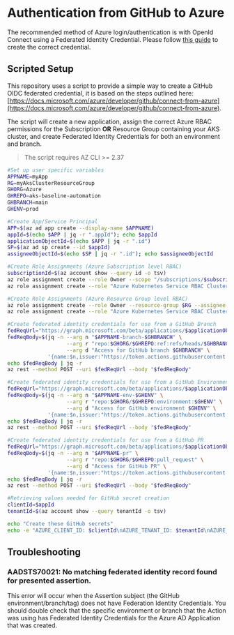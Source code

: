 # Authentication from GitHub to Azure

The recommended method of Azure login/authentication is with OpenId Connect using a Federated Identity Credential.
Please follow [this guide](https://docs.microsoft.com/azure/developer/github/connect-from-azure) to create the correct credential.

## Scripted Setup

This repository uses a script to provide a simple way to create a GitHub OIDC federated credential, it is based on the steps outlined here: [https://docs.microsoft.com/azure/developer/github/connect-from-azure](https://docs.microsoft.com/azure/developer/github/connect-from-azure).

The script will create a new application, assign the correct Azure RBAC permissions for the Subscription **OR** Resource Group containing your AKS cluster, and create Federated Identity Credentials for both an environment and branch.

> The script requires AZ CLI >= 2.37

```bash
#Set up user specific variables
APPNAME=myApp
RG=myAksClusterResourceGroup
GHORG=Azure
GHREPO=aks-baseline-automation
GHBRANCH=main
GHENV=prod

#Create App/Service Principal
APP=$(az ad app create --display-name $APPNAME)
appId=$(echo $APP | jq -r ".appId"); echo $appId
applicationObjectId=$(echo $APP | jq -r ".id")
SP=$(az ad sp create --id $appId)
assigneeObjectId=$(echo $SP | jq -r ".id"); echo $assigneeObjectId

#Create Role Assignments (Azure Subscription level RBAC)
subscriptionId=$(az account show --query id -o tsv)
az role assignment create --role Owner --scope "/subscriptions/$subscriptionId" --assignee-object-id $assigneeObjectId --assignee-principal-type ServicePrincipal
az role assignment create --role "Azure Kubernetes Service RBAC Cluster Admin" --scope "/subscriptions/$subscriptionId" --assignee-object-id $assigneeObjectId --assignee-principal-type ServicePrincipal

#Create Role Assignments (Azure Resource Group level RBAC)
az role assignment create --role Owner --resource-group $RG --assignee-object-id $assigneeObjectId --assignee-principal-type ServicePrincipal
az role assignment create --role "Azure Kubernetes Service RBAC Cluster Admin" --resource-group $RG --assignee-object-id  $assigneeObjectId --assignee-principal-type ServicePrincipal

#Create federated identity credentials for use from a GitHub Branch
fedReqUrl="https://graph.microsoft.com/beta/applications/$applicationObjectId/federatedIdentityCredentials"
fedReqBody=$(jq -n --arg n "$APPNAME-branch-$GHBRANCH" \
                   --arg r "repo:$GHORG/$GHREPO:ref:refs/heads/$GHBRANCH" \
                   --arg d "Access for GitHub branch $GHBRANCH" \
             '{name:$n,issuer:"https://token.actions.githubusercontent.com",subject:$r,description:$d,audiences:["api://AzureADTokenExchange"]}')
echo $fedReqBody | jq -r
az rest --method POST --uri $fedReqUrl --body "$fedReqBody"

#Create federated identity credentials for use from a GitHub Environment
fedReqUrl="https://graph.microsoft.com/beta/applications/$applicationObjectId/federatedIdentityCredentials"
fedReqBody=$(jq -n --arg n "$APPNAME-env-$GHENV" \
                   --arg r "repo:$GHORG/$GHREPO:environment:$GHENV" \
                   --arg d "Access for GitHub environment $GHENV" \
             '{name:$n,issuer:"https://token.actions.githubusercontent.com",subject:$r,description:$d,audiences:["api://AzureADTokenExchange"]}')
echo $fedReqBody | jq -r
az rest --method POST --uri $fedReqUrl --body "$fedReqBody"

#Create federated identity credentials for use from a GitHub PR
fedReqUrl="https://graph.microsoft.com/beta/applications/$applicationObjectId/federatedIdentityCredentials"
fedReqBody=$(jq -n --arg n "$APPNAME-pr" \
                   --arg r "repo:$GHORG/$GHREPO:pull_request" \
                   --arg d "Access for GitHub PR" \
             '{name:$n,issuer:"https://token.actions.githubusercontent.com",subject:$r,description:$d,audiences:["api://AzureADTokenExchange"]}')
echo $fedReqBody | jq -r
az rest --method POST --uri $fedReqUrl --body "$fedReqBody"

#Retrieving values needed for GitHub secret creation
clientId=$appId
tenantId=$(az account show --query tenantId -o tsv)

echo "Create these GitHub secrets"
echo -e "AZURE_CLIENT_ID: $clientId\nAZURE_TENANT_ID: $tenantId\nAZURE_SUBSCRIPTION_ID: $subscriptionId"
```

## Troubleshooting

###  AADSTS70021: No matching federated identity record found for presented assertion.

This error will occur when the Assertion subject (the GitHub environment/branch/tag) does not have Federation Identity Credentials. You should double check that the specific environment or branch that the Action was using has Federated Identity Credentials for the Azure AD Application that was created.
